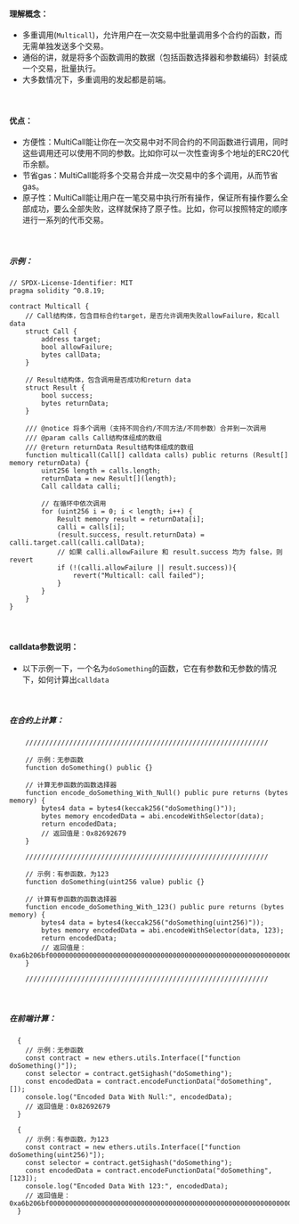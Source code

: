 #### 理解概念：
- 多重调用(```Multicall```)，允许用户在一次交易中批量调用多个合约的函数，而无需单独发送多个交易。
- 通俗的讲，就是将多个函数调用的数据（包括函数选择器和参数编码）封装成一个交易，批量执行。
- 大多数情况下，多重调用的发起都是前端。

　

#### 优点：
- 方便性：MultiCall能让你在一次交易中对不同合约的不同函数进行调用，同时这些调用还可以使用不同的参数。比如你可以一次性查询多个地址的ERC20代币余额。
- 节省gas：MultiCall能将多个交易合并成一次交易中的多个调用，从而节省gas。
- 原子性：MultiCall能让用户在一笔交易中执行所有操作，保证所有操作要么全部成功，要么全部失败，这样就保持了原子性。比如，你可以按照特定的顺序进行一系列的代币交易。

　

##### 示例：
```
// SPDX-License-Identifier: MIT
pragma solidity ^0.8.19;

contract Multicall {
    // Call结构体，包含目标合约target，是否允许调用失败allowFailure，和call data
    struct Call {
        address target;
        bool allowFailure;
        bytes callData;
    }

    // Result结构体，包含调用是否成功和return data
    struct Result {
        bool success;
        bytes returnData;
    }

    /// @notice 将多个调用（支持不同合约/不同方法/不同参数）合并到一次调用
    /// @param calls Call结构体组成的数组
    /// @return returnData Result结构体组成的数组
    function multicall(Call[] calldata calls) public returns (Result[] memory returnData) {
        uint256 length = calls.length;
        returnData = new Result[](length);
        Call calldata calli;
        
        // 在循环中依次调用
        for (uint256 i = 0; i < length; i++) {
            Result memory result = returnData[i];
            calli = calls[i];
            (result.success, result.returnData) = calli.target.call(calli.callData);
            // 如果 calli.allowFailure 和 result.success 均为 false，则 revert
            if (!(calli.allowFailure || result.success)){
                revert("Multicall: call failed");
            }
        }
    }
}
```

　

#### calldata参数说明：
- 以下示例一下，一个名为```doSomething```的函数，它在有参数和无参数的情况下，如何计算出```calldata```

　

##### 在合约上计算：
```
    /////////////////////////////////////////////////////////////

    // 示例：无参函数
    function doSomething() public {}

    // 计算无参函数的函数选择器
    function encode_doSomething_With_Null() public pure returns (bytes memory) {
        bytes4 data = bytes4(keccak256("doSomething()"));
        bytes memory encodedData = abi.encodeWithSelector(data);
        return encodedData;
        // 返回值是：0x82692679
    }    

    /////////////////////////////////////////////////////////////

    // 示例：有参函数，为123
    function doSomething(uint256 value) public {}

    // 计算有参函数的函数选择器
    function encode_doSomething_With_123() public pure returns (bytes memory) {
        bytes4 data = bytes4(keccak256("doSomething(uint256)"));
        bytes memory encodedData = abi.encodeWithSelector(data, 123);
        return encodedData;
        // 返回值是：0xa6b206bf000000000000000000000000000000000000000000000000000000000000007b
    } 

    /////////////////////////////////////////////////////////////
```

　

##### 在前端计算：
```
  {
    // 示例：无参函数
    const contract = new ethers.utils.Interface(["function doSomething()"]);
    const selector = contract.getSighash("doSomething");
    const encodedData = contract.encodeFunctionData("doSomething", []);
    console.log("Encoded Data With Null:", encodedData);
    // 返回值是：0x82692679
  }

  {
    // 示例：有参函数，为123
    const contract = new ethers.utils.Interface(["function doSomething(uint256)"]);
    const selector = contract.getSighash("doSomething");
    const encodedData = contract.encodeFunctionData("doSomething", [123]);
    console.log("Encoded Data With 123:", encodedData);
    // 返回值是：0xa6b206bf000000000000000000000000000000000000000000000000000000000000007b
  }  
```